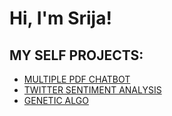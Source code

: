 <h1>Hi, I'm Srija! </h1>

<h2> MY SELF PROJECTS:</h2>


  - [MULTIPLE PDF CHATBOT](https://github.com/joshmadakor1/Algorithms-Practice)
  - [TWITTER SENTIMENT ANALYSIS](https://github.com/joshmadakor1/Algorithms-Practice)
  - [GENETIC ALGO](https://github.com/joshmadakor1/Algorithms-Practice)




